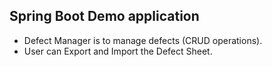 ## Spring Boot Demo application

- Defect Manager is to manage defects (CRUD operations).
- User can Export and Import the Defect Sheet.
